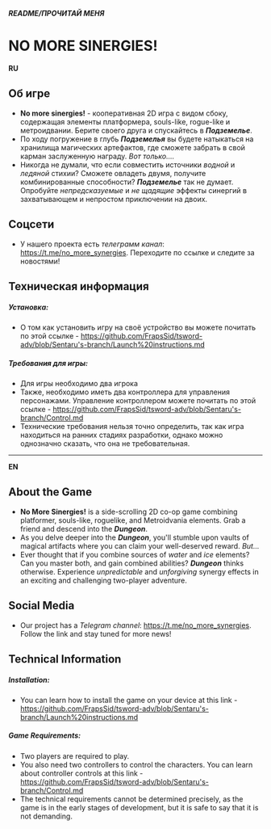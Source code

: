 ***README/ПРОЧИТАЙ МЕНЯ***

# NO MORE SINERGIES!

**RU**

## Об игре

- **No more sinergies!** - кооперативная  2D игра с видом сбоку, содержащая элементы платформера, souls-like, rogue-like и метроидвании. Берите своего друга и спускайтесь в ***Подземелье***.
- По ходу погружение в глубь ***Подземелья*** вы будете натыкаться на хранилища магических артефактов, где сможете забрать в свой карман заслуженную награду. *Вот только....* 
- Никогда не думали, что если совместить источники *водной* и *ледяной* стихии? Сможете овладеть двумя, получите комбинированные способности? ***Подземелье*** так не думает. Опробуйте *непредсказуемые* и *не щадящие* эффекты синергий в захватывающем и непростом приключении на двоих.


## Соцсети
- У нашего проекта есть *телеграмм канал*: https://t.me/no_more_synergies. Переходите по ссылке и следите за новостями!

## Техническая информация
##### Установка:
- О том как установить игру на своё устройство вы можете почитать по этой ссылке - https://github.com/FrapsSid/tsword-adv/blob/Sentaru's-branch/Launch%20instructions.md

##### Требования для игры:
- Для игры необходимо два игрока
- Также, необходимо иметь два контроллера для управления персонажами. Управление контроллером можете почитать по этой ссылке - https://github.com/FrapsSid/tsword-adv/blob/Sentaru's-branch/Control.md
- Технические требования нельзя точно определить, так как игра находиться на ранних стадиях разработки, однако можно однозначно сказать, что она не требовательная.

-----
**EN**

## About the Game

- **No More Sinergies!** is a side-scrolling 2D co-op game combining platformer, souls-like, roguelike, and Metroidvania elements. Grab a friend and descend into the ***Dungeon***.
- As you delve deeper into the ***Dungeon***, you'll stumble upon vaults of magical artifacts where you can claim your well-deserved reward. *But...*
- Ever thought that if you combine sources of *water* and *ice* elements? Can you master both, and gain combined abilities? ***Dungeon*** thinks otherwise. Experience *unpredictable* and *unforgiving* synergy effects in an exciting and challenging two-player adventure.

## Social Media
- Our project has a *Telegram channel*: https://t.me/no_more_synergies. Follow the link and stay tuned for more news!

## Technical Information
##### Installation:
- You can learn how to install the game on your device at this link - https://github.com/FrapsSid/tsword-adv/blob/Sentaru's-branch/Launch%20instructions.md

##### Game Requirements:
- Two players are required to play.
- You also need two controllers to control the characters. You can learn about controller controls at this link - https://github.com/FrapsSid/tsword-adv/blob/Sentaru's-branch/Control.md
- The technical requirements cannot be determined precisely, as the game is in the early stages of development, but it is safe to say that it is not demanding.
